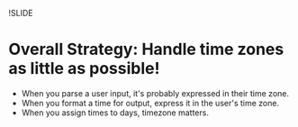 !SLIDE

# Overall Strategy: Handle time zones as little as possible!

  - When you parse a user input, it's probably expressed in their time zone.
  - When you format a time for output, express it in the user's time zone.
  - When you assign times to days, timezone matters.

